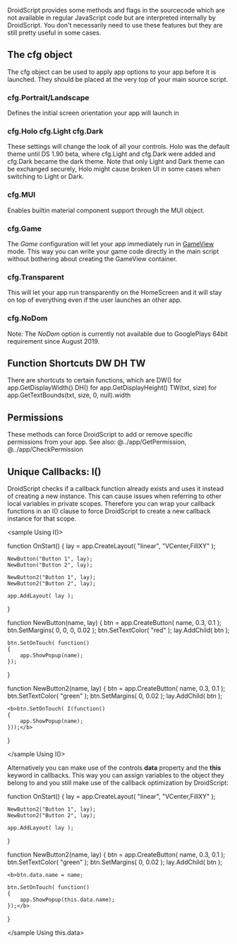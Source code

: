 DroidScript provides some methods and flags in the sourcecode which are not available in regular JavaScript code but are interpreted internally by DroidScript.
You don't necessarily need to use these features but they are still pretty useful in some cases.

## The cfg object
The cfg object can be used to apply app options to your app before it is launched.
They should be placed at the very top of your main source script.

### cfg.Portrait/Landscape
Defines the initial screen orientation your app will launch in

### cfg.Holo cfg.Light cfg.Dark
These settings will change the look of all your controls. Holo was the default theme until DS 1.90 beta, where cfg.Light and cfg.Dark were added and cfg.Dark became the dark theme.
Note that only Light and Dark theme can be exchanged securely, Holo might cause broken UI in some cases when switching to Light or Dark.

### cfg.MUI
Enables builtin material component support through the MUI object.
<premium>

### cfg.Game
The _Game_ configuration will let your app immediately run in [GameView](../app/CreateGameView.htm) mode. This way you can write your game code directly in the main script without bothering about creating the GameView container.

### cfg.Transparent
This will let your app run transparently on the HomeScreen and it will stay on top of everything even if the user launches an other app.
<premium>

### cfg.NoDom
<red>Note: The _NoDom_ option is currently not available due to GooglePlays 64bit requirement since August 2019.</red>
<!--By default your script is executed by a WebView which supports DOM elements and functions which are typically available in a web environment.

The NoDom config will make use of [googles V8 engine](https://v8.dev) instead which will cause these DOM objects not being available any more.
For example setInterval and setTimeout will not be available any more, but you can use the **app.@../app/Animate method instead**.

Furthermore the use of V8 will increase the execution speed of your app. Specifically it will increase the speed of app.* calls. Your app will commonly execute 3 to 8 times faster than usual which is quite useful when animating stuff or when creating ans modifying a huge amount of app controls.-->

## Function Shortcuts DW DH TW
There are shortcuts to certain functions, which are
<js>DW()</js> for <js>app.GetDisplayWidth()</js>
<js>DH()</js> for <js>app.GetDisplayHeight()</js>
<js>TW(txt, size)</js> for <js>app.GetTextBounds(txt, size, 0, null).width</js>

## Permissions
These methods can force DroidScript to add or remove specific permissions from your app.
See also: @../app/GetPermission, @../app/CheckPermission

## Unique Callbacks: I()
DroidScript checks if a callback function already exists and uses it instead of creating a new instance.
This can cause issues when referring to other local variables in private scopes.
Therefore you can wrap your callback functions in an I() clause to force DroidScript to create a new callback instance for that scope.

<sample Using I()>

function OnStart()
{
	lay = app.CreateLayout( "linear", "VCenter,FillXY" );

	NewButton("Button 1", lay);
	NewButton("Button 2", lay);

	NewButton2("Button 1", lay);
	NewButton2("Button 2", lay);

	app.AddLayout( lay );
}

function NewButton(name, lay)
{
	btn = app.CreateButton( name, 0.3, 0.1 );
	btn.SetMargins( 0, 0, 0, 0.02 );
	btn.SetTextColor( "red" );
	lay.AddChild( btn );

	btn.SetOnTouch( function()
	{
		app.ShowPopup(name);
	});
}

function NewButton2(name, lay)
{
	btn = app.CreateButton( name, 0.3, 0.1 );
	btn.SetTextColor( "green" );
	btn.SetMargins( 0, 0.02 );
	lay.AddChild( btn );

	<b>btn.SetOnTouch( I(function()
	{
		app.ShowPopup(name);
	}));</b>
}

</sample Using I()>

Alternatively you can make use of the controls **data** property and the **this** keyword in callbacks.
This way you can assign variables to the object they belong to and you still make use of the callback optimization by DroidScript:

<sample Using this.data>

function OnStart()
{
	lay = app.CreateLayout( "linear", "VCenter,FillXY" );

	NewButton2("Button 1", lay);
	NewButton2("Button 2", lay);

	app.AddLayout( lay );
}

function NewButton2(name, lay)
{
	btn = app.CreateButton( name, 0.3, 0.1 );
	btn.SetTextColor( "green" );
	btn.SetMargins( 0, 0.02 );
	lay.AddChild( btn );

	<b>btn.data.name = name;

	btn.SetOnTouch( function()
	{
		app.ShowPopup(this.data.name);
	});</b>
}

</sample Using this.data>
